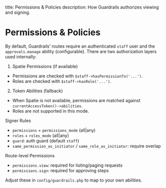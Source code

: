 title: Permissions & Policies
description: How Guardrails authorizes viewing and signing.

# Permissions & Policies

By default, Guardrails’ routes require an authenticated `staff` user and the `approvals.manage` ability (configurable). There are two authorization layers used internally:

1) Spatie Permissions (if available)
- Permissions are checked with `$staff->hasPermissionTo('...')`.
- Roles are checked with `$staff->hasRole('...')`.

2) Token Abilities (fallback)
- When Spatie is not available, permissions are matched against `currentAccessToken()->abilities`.
- Roles are not supported in this mode.

Signer Rules

- `permissions` + `permissions_mode` (all|any)
- `roles` + `roles_mode` (all|any)
- `guard`: auth guard (default `staff`)
- `same_permission_as_initiator` / `same_role_as_initiator`: require overlap

Route-level Permissions

- `permissions.view`: required for listing/paging requests
- `permissions.sign`: required for approving steps

Adjust these in `config/guardrails.php` to map to your own abilities.

